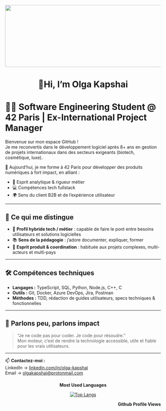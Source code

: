 <img align="center"  width="900" height="200" src="https://media2.giphy.com/media/v1.Y2lkPTc5MGI3NjExZ3N0NTY5aGpuajVyMzR4ZmVzbDNrbDNqYWNsNHExc3R1dGRhbWRkYSZlcD12MV9pbnRlcm5hbF9naWZfYnlfaWQmY3Q9Zw/gkCgDZHywXa6Y/giphy.gif" />
<br/>

<h1 align="center"> 👋<strong>Hi, I’m Olga Kapshai</strong> </h1>

# 👩‍💻 Software Engineering Student @ 42 Paris | Ex-International Project Manager

Bienvenue sur mon espace GitHub !  
Je me reconvertis dans le développement logiciel après 8+ ans en gestion de projets internationaux dans des secteurs exigeants (biotech, cosmétique, luxe).

🎯 Aujourd’hui, je me forme à 42 Paris pour développer des produits numériques à fort impact, en alliant :
- 🧠 Esprit analytique & rigueur métier
- 💻 Compétences tech fullstack
- 🌍 Sens du client B2B et de l’expérience utilisateur

---

## 🧩 Ce qui me distingue

- 🔀 **Profil hybride tech / métier** : capable de faire le pont entre besoins utilisateurs et solutions logicielles
- 📚 **Sens de la pédagogie** : j’adore documenter, expliquer, former
- 🤝 **Esprit produit & coordination** : habituée aux projets complexes, multi-acteurs et multi-pays

---

## 🛠️ Compétences techniques

- **Langages :** TypeScript, SQL, Python, Node.js, C++, C
- **Outils :** Git, Docker, Azure DevOps, Jira, Postman
- **Méthodes :** TDD, rédaction de guides utilisateurs, specs techniques & fonctionnelles

---

## 💬 Parlons peu, parlons impact

> “Je ne code pas pour coder. Je code pour résoudre.”  
> Mon moteur, c’est de rendre la technologie accessible, utile et fiable pour les vrais utilisateurs.

---

📫 **Contactez-moi :**  
LinkedIn → [linkedin.com/in/olga-kapshai](https://linkedin.com/in/olga-kapshai)  
Email → olgakapshai@protonmail.com  

###

<p align='center'><b>Most Used Languages</b></p>

<p align='center'>
<a href="https://github.com/anuraghazra/github-readme-stats">
<img src="https://github-readme-stats.vercel.app/api/top-langs/?username=Dambylik&hide_title=1&layout=compact&theme=dark" alt="Top Langs" />
</a>
</p>

<p align='right'><b>Github Profile Views</b></p>

##
<!---
https://giphy.com/
https://readme-typing-svg.herokuapp.com/demo/
https://patorjk.com/software/taag/#p=display&f=Graffiti&t=Type%20Something%20
https://github.com/kittinan/spotify-github-profile
https://github.com/anuraghazra/github-readme-stats

<p align='center'>
<a href="https://github.com/anuraghazra/github-readme-stats">
<img src="https://github-readme-stats.vercel.app/api?username=Dambylik&show_icons=true&theme=dark&hide=issues" alt="GitHub stats" />
</a>
</p>

--->
